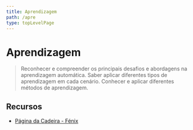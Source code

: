 ```yaml
---
title: Aprendizagem
path: /apre
type: topLevelPage
---
```


# Aprendizagem

> Reconhecer e compreender os principais desafios e abordagens na aprendizagem automática.
> Saber aplicar diferentes tipos de aprendizagem em cada cenário.
> Conhecer e aplicar diferentes métodos de aprendizagem.

## Recursos

- [Página da Cadeira - Fénix](https://fenix.tecnico.ulisboa.pt/disciplinas/Apre2/2022-2023/1-semestre)

